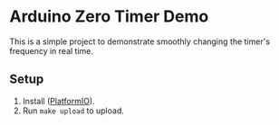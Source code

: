 # Arduino Zero Timer Demo
This is a simple project to demonstrate smoothly changing the timer's frequency in real time.

## Setup
1. Install ([PlatformIO](http://platformio.org)).
2. Run `make upload` to upload.
